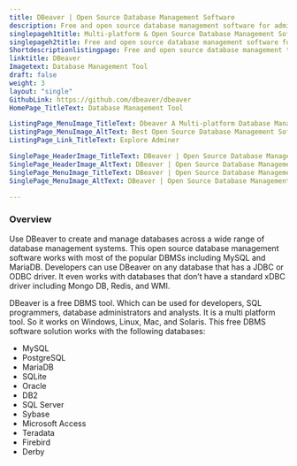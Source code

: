 ```yaml
---
title: DBeaver | Open Source Database Management Software
description: Free and open source database management software for administration of all popular databases. Supports cloud data-sources and enterprise security standards.
singlepageh1title: Multi-platform & Open Source Database Management Software
singlepageh2title: Free and open source database management software for administration of all popular databases. Supports cloud data-sources and enterprise security standards.
Shortdescriptionlistingpage: Free and open source database management tool for administration of all popular databases. Supports cloud data-sources and enterprise security standard.
linktitle: DBeaver
Imagetext: Database Management Tool
draft: false
weight: 3
layout: "single"
GithubLink: https://github.com/dbeaver/dbeaver
HomePage_TitleText: Database Management Tool

ListingPage_MenuImage_TitleText: Dbeaver A Multi-platform Database Management Tool For All
ListingPage_MenuImage_AltText: Best Open Source Database Management Software
ListingPage_Link_TitleText: Explore Adminer

SinglePage_HeaderImage_TitleText: DBeaver | Open Source Database Management Software
SinglePage_HeaderImage_AltText: DBeaver | Open Source Database Management Software
SinglePage_MenuImage_TitleText: DBeaver | Open Source Database Management Software
SinglePage_MenuImage_AltText: DBeaver | Open Source Database Management Software

---
```

### **Overview**

Use DBeaver to create and manage databases across a wide range of database management systems. This open source database management software works with most of the popular DBMSs including MySQL and MariaDB. Developers can use DBeaver on any database that has a JDBC or ODBC driver. It even works with databases that don’t have a standard xDBC driver including Mongo DB, Redis, and WMI.

DBeaver is a free DBMS tool. Which can be used for developers, SQL programmers, database administrators and analysts. It is a multi platform tool. So it works on Windows, Linux, Mac, and Solaris. This free DBMS software solution works with the following databases:

- MySQL
- PostgreSQL
- MariaDB
- SQLite
- Oracle
- DB2
- SQL Server
- Sybase
- Microsoft Access
- Teradata
- Firebird
- Derby
 
